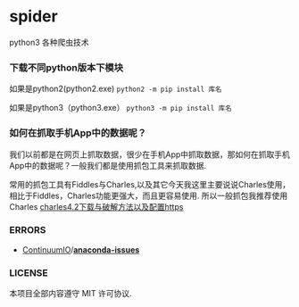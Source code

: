 # spider

python3 各种爬虫技术

### 下载不同python版本下模块

如果是python2(python2.exe)
`python2 -m pip install 库名`

如果是python3（python3.exe）
`python3 -m pip install 库名`

### 如何在抓取手机App中的数据呢？
我们以前都是在网页上抓取数据，很少在手机App中抓取数据，那如何在抓取手机App中的数据呢？一般我们都是使用抓包工具来抓取数据.

常用的抓包工具有Fiddles与Charles,以及其它今天我这里主要说说Charles使用，相比于Fiddles，Charles功能更强大，而且更容易使用. 所以一般抓包我推荐使用Charles
[charles4.2下载与破解方法以及配置https](https://www.cnblogs.com/rrl92/p/7928770.html)


### ERRORS

* [ContinuumIO](https://github.com/ContinuumIO)/**[anaconda-issues](https://github.com/ContinuumIO/anaconda-issues)**

### LICENSE

本项目全部内容遵守 MIT 许可协议.